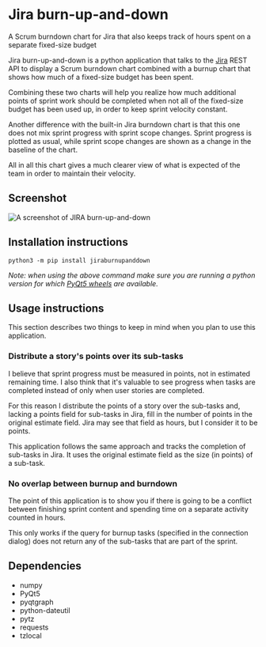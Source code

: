 # Jira burn-up-and-down
A Scrum burndown chart for Jira that also keeps track of hours spent on a separate fixed-size budget

Jira burn-up-and-down is a python application that talks to the 
[Jira](https://www.atlassian.com/software/jira) REST API to display a Scrum burndown chart
combined with a burnup chart that shows how much of a fixed-size budget has been spent.

Combining these two charts will help you realize how much additional points of sprint work
should be completed when not all of the fixed-size budget has been used up, in order to keep
sprint velocity constant.

Another difference with the built-in Jira burndown chart is that this one does not mix sprint
progress with sprint scope changes. Sprint progress is plotted as usual, while sprint scope
changes are shown as a change in the baseline of the chart. 

All in all this chart gives a much clearer view of what is expected of the team in order to
maintain their velocity.

## Screenshot

![A screenshot of JIRA burn-up-and-down](/docs/images/screenshot.png?raw=true)

## Installation instructions

    python3 -m pip install jiraburnupanddown

*Note: when using the above command make sure you are running a python version
for which [PyQt5 wheels](https://pypi.python.org/pypi/PyQt5) are available.*

## Usage instructions

This section describes two things to keep in mind when you plan to use this application.

### Distribute a story's points over its sub-tasks

I believe that sprint progress must be measured in points, not in estimated remaining time.
I also think that it's valuable to see progress when tasks are completed instead of only
when user stories are completed.

For this reason I distribute the points of a story over the sub-tasks and, lacking a points
field for sub-tasks in Jira, fill in the number of points in the original estimate field.
Jira may see that field as hours, but I consider it to be points.

This application follows the same approach and tracks the completion of sub-tasks in Jira.
It uses the original estimate field as the size (in points) of a sub-task.

### No overlap between burnup and burndown

The point of this application is to show you if there is going to be a conflict between
finishing sprint content and spending time on a separate activity counted in hours.

This only works if the query for burnup tasks (specified in the connection dialog) does
not return any of the sub-tasks that are part of the sprint.

## Dependencies

* numpy
* PyQt5
* pyqtgraph
* python-dateutil
* pytz
* requests
* tzlocal

